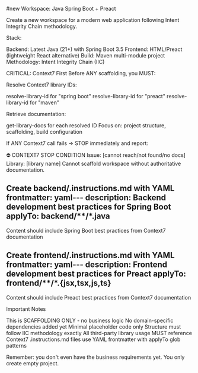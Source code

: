 #new Workspace: Java Spring Boot + Preact

Create a new workspace for a modern web application following Intent Integrity Chain methodology.

Stack:

Backend: Latest Java (21+) with Spring Boot 3.5
Frontend: HTML/Preact (lightweight React alternative)
Build: Maven multi-module project
Methodology: Intent Integrity Chain (IIC)

CRITICAL: Context7 First
Before ANY scaffolding, you MUST:

Resolve Context7 library IDs:

resolve-library-id for "spring boot"
resolve-library-id for "preact"
resolve-library-id for "maven"


Retrieve documentation:

get-library-docs for each resolved ID
Focus on: project structure, scaffolding, build configuration


If ANY Context7 call fails → STOP immediately and report:

   ⛔ CONTEXT7 STOP CONDITION
   Issue: [cannot reach/not found/no docs]
   Library: [library name]
   Cannot scaffold workspace without authoritative documentation.


   Create backend/.instructions.md with YAML frontmatter:
yaml---
description: Backend development best practices for Spring Boot
applyTo: backend/**/*.java
---
Content should include Spring Boot best practices from Context7 documentation

Create frontend/.instructions.md with YAML frontmatter:
yaml---
description: Frontend development best practices for Preact
applyTo: frontend/**/*.{jsx,tsx,js,ts}
---
Content should include Preact best practices from Context7 documentation

Important Notes

This is SCAFFOLDING ONLY - no business logic
No domain-specific dependencies added yet
Minimal placeholder code only
Structure must follow IIC methodology exactly
All third-party library usage MUST reference Context7
.instructions.md files use YAML frontmatter with applyTo glob patterns

Remember: you don't even have the business requirements yet. You only create empty project.